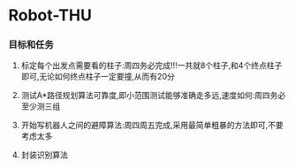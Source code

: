# Robot-THU

### 目标和任务

1. 标定每个出发点需要看的柱子:周四务必完成!!!一共就8个柱子,和4个终点柱子即可,无论如何终点柱子一定要撞,从而有20分

2. 测试A*路径规划算法可靠度,即小范围测试能够准确走多远,速度如何:周四务必至少测三组

3. 开始写机器人之间的避障算法:周四周五完成,采用最简单粗暴的方法即可,不要考虑太多

4. 封装识别算法